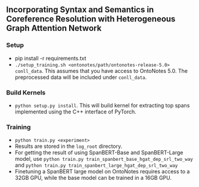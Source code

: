 ## Incorporating Syntax and Semantics in Coreference Resolution with Heterogeneous Graph Attention Network

### Setup

- pip install -r requirements.txt
- ```./setup_training.sh <ontonotes/path/ontonotes-release-5.0> conll_data```.
This assumes that you have access to OntoNotes 5.0. The preprocessed data will be included under ```conll_data```.

### Build Kernels
- ```python setup.py install```. This will build kernel for extracting top spans implemented using the C++ interface
of PyTorch.


### Training
- ```python train.py <experiment>```
- Results are stored in the ```log_root``` directory.
- For getting the result of using SpanBERT-Base and SpanBERT-Large model, use 
```python train.py train_spanbert_base_hgat_dep_srl_two_way``` and ```python train.py train_spanbert_large_hgat_dep_srl_two_way```
- Finetuning a SpanBERT large model on OntoNotes requires access to a 32GB GPU, while the base model
can be trained in a 16GB GPU.
